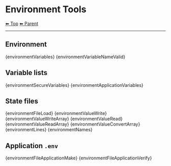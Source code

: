 # Environment Tools

<!-- TEMPLATE header 2 -->
[⬅ Top](index.md) [⬅ Parent ](../index.md)
<hr />

## Environment

{environmentVariables}
{environmentVariableNameValid}

## Variable lists

{environmentSecureVariables}
{environmentApplicationVariables}

## State files

{environmentFileLoad}
{environmentValueWrite}
{environmentValueWriteArray}
{environmentValueRead}
{environmentValueReadArray} 
{environmentValueConvertArray}
{environmentLines}
{environmentNames}

## Application `.env`

{environmentFileApplicationMake}
{environmentFileApplicationVerify}
